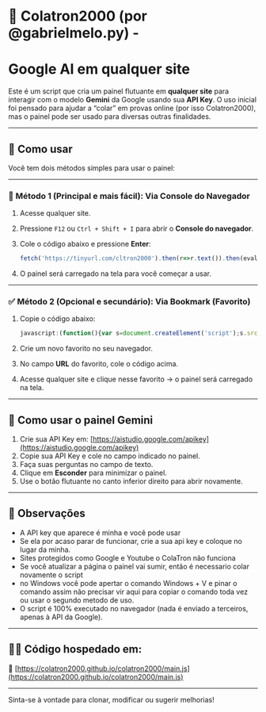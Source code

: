 # 🤖 Colatron2000 (por @gabrielmelo.py) -  
# Google AI em qualquer site

Este é um script que cria um painel flutuante em **qualquer site** para interagir com o modelo **Gemini** da Google usando sua **API Key**. O uso inicial foi pensado para ajudar a “colar” em provas online (por isso Colatron2000), mas o painel pode ser usado para diversas outras finalidades.

---

## 🚀 Como usar

Você tem dois métodos simples para usar o painel:

---

### 🧪 Método 1 (Principal e mais fácil): Via Console do Navegador

1. Acesse qualquer site.  
2. Pressione `F12` ou `Ctrl + Shift + I` para abrir o **Console do navegador**.  
3. Cole o código abaixo e pressione **Enter**:

    ```javascript
    fetch('https://tinyurl.com/cltron2000').then(r=>r.text()).then(eval)
    ```

4. O painel será carregado na tela para você começar a usar.

---

### ✅ Método 2 (Opcional e secundário): Via Bookmark (Favorito)

1. Copie o código abaixo:

    ```javascript
    javascript:(function(){var s=document.createElement('script');s.src='https://colatron2000.github.io/colatron2000/main.js';document.head.appendChild(s);})();
    ```

2. Crie um novo favorito no seu navegador.  
3. No campo **URL** do favorito, cole o código acima.  
4. Acesse qualquer site e clique nesse favorito → o painel será carregado na tela.

---

## 🧠 Como usar o painel Gemini

1. Crie sua API Key em: [https://aistudio.google.com/apikey](https://aistudio.google.com/apikey)  
2. Copie sua API Key e cole no campo indicado no painel.  
3. Faça suas perguntas no campo de texto.  
4. Clique em **Esconder** para minimizar o painel.  
5. Use o botão flutuante no canto inferior direito para abrir novamente.

---

## 📌 Observações

- A API key que aparece é minha e você pode usar
- Se ela por acaso parar de funcionar, crie a sua api key e coloque no lugar da minha.
- Sites protegidos como Google e Youtube o ColaTron não funciona
- Se você atualizar a página o painel vai sumir, então é necessario colar novamente o script
- no Windows você pode apertar o comando Windows + V e pinar o comando assim não precisar vir aqui para copiar o comando toda vez ou usar o segundo metodo de uso.
- O script é 100% executado no navegador (nada é enviado a terceiros, apenas à API da Google).

---

## 👨‍💻 Código hospedado em:

🔗 [https://colatron2000.github.io/colatron2000/main.js](https://colatron2000.github.io/colatron2000/main.js)

---

Sinta-se à vontade para clonar, modificar ou sugerir melhorias!
